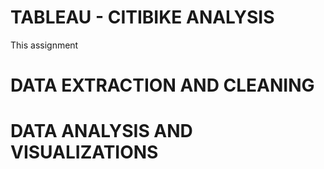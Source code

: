# TABLEAU - CITIBIKE ANALYSIS
This assignment 

# DATA EXTRACTION AND CLEANING



# DATA ANALYSIS AND VISUALIZATIONS






